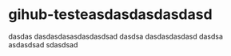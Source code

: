# gihub-testeasdasdasdasdasd
dasdas
dasdasdasasdasdasdsad
dasdsa
dasdasdasdasd
dasdsa
asdasdsad
sdasdsad
